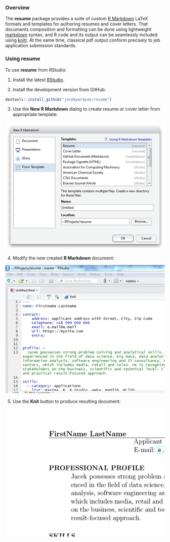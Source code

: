 ### Overview

The **resume** package provides a suite of custom [R Markdown](http://rmarkdown.rstudio.com) LaTeX formats and templates for authoring resumes and cover letters. 
That documents composition and formatting can be done using lightweight [markdown](http://rmarkdown.rstudio.com/authoring_basics.html) syntax, and R code and its output can be seamlessly included using [knitr](http://yihui.name/knitr/). At the same time, classical pdf output conform precisely to job application submission standards. 

### Using resume

To use **resume** from RStudio:

1) Install the latest [RStudio](http://www.rstudio.com/products/rstudio/download/).

2) Install the development version from GitHub:

```r
devtools::install_github("jacekpardyak/resume")
```    

3) Use the **New R Markdown** dialog to create resume or cover letter from appropriate template:

 ![New R Markdown](./man/figures/Capture1.PNG)

4) Modify the new created **R Markdown** document:

 ![Modify R Markdown](./man/figures/Capture2.PNG)

5) Use the **Knit** button to produce resulting document:

 ![PDF from R Markdown](./man/figures/Capture3.PNG)


